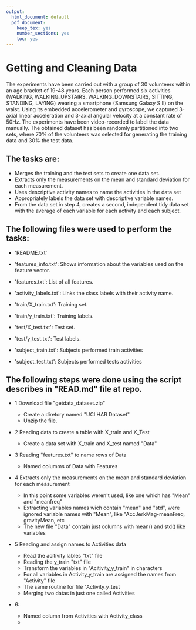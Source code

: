 ```yaml
---
output:
  html_document: default
  pdf_document: 
    keep_tex: yes
    number_sections: yes
    toc: yes
---
```

# Getting and Cleaning Data

The experiments have been carried out with a group of 30 volunteers within an age bracket of 19-48 years. Each person performed six activities (WALKING, WALKING_UPSTAIRS, WALKING_DOWNSTAIRS, SITTING, STANDING, LAYING) wearing a smartphone (Samsung Galaxy S II) on the waist. Using its embedded accelerometer and gyroscope, we captured 3-axial linear acceleration and 3-axial angular velocity at a constant rate of 50Hz. The experiments have been video-recorded to label the data manually. The obtained dataset has been randomly partitioned into two sets, where 70% of the volunteers was selected for generating the training data and 30% the test data.

## The tasks are:

- Merges the training and the test sets to create one data set.
- Extracts only the measurements on the mean and standard deviation for each measurement.
- Uses descriptive activity names to name the activities in the data set
- Appropriately labels the data set with descriptive variable names.
- From the data set in step 4, creates a second, independent tidy data set with the average of each variable for each activity and each subject.

## The following files were used to perform the tasks:

- 'README.txt'

- 'features_info.txt': Shows information about the variables used on the feature vector.

- 'features.txt': List of all features.

- 'activity_labels.txt': Links the class labels with their activity name.

- 'train/X_train.txt': Training set.

- 'train/y_train.txt': Training labels.

- 'test/X_test.txt': Test set.

- 'test/y_test.txt': Test labels.

- 'subject_train.txt': Subjects performed train activities

- 'subject_test.txt': Subjects performed tests activities

## The following steps were done using the script describes in "READ.md" file at repo.

- 1 Download file "getdata_dataset.zip"
  - Create a diretory named "UCI HAR Dataset"
  - Unzip the file.
  
- 2 Reading data to create a table with X_train and X_Test
  - Create a data set with X_train and X_test named "Data"
  
- 3 Reading "features.txt" to name rows of Data
  - Named columms of Data with Features
  
- 4 Extracts only the measurements on the mean and standard deviation for each measurement
  - In this point some variables weren't used, like one which has "Mean" and "meanfreq"
  - Extracting variables names wich contain "mean" and "std", were ignored variable names with "Mean", like "AccJerkMag-meanFreq, gravityMean, etc
  - The new file "Data" contain just columns with mean() and std() like variables
  
- 5 Reading and assign names to Activities data
  - Read the acitivity lables "txt" file
  - Reading the y_train "txt" file
  - Transform the variables in "Acitivity_y_train" in characters
  - For all variables in Activity_y_train are assigned the names from "Activity" file
  - The same routine for file "Activity_y_test
  - Merging two datas in just one called Activities
  
- 6:
  - Named column from Activities with Activity_class
  - 

